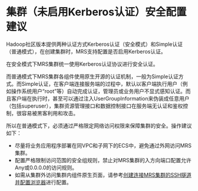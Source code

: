 # 集群（未启用Kerberos认证）安全配置建议<a name="ZH-CN_TOPIC_0119703267"></a>

Hadoop社区版本提供两种认证方式Kerberos认证（安全模式）和Simple认证（普通模式），在创建集群时，MRS支持配置是否启用Kerberos认证。

在安全模式下MRS集群统一使用Kerberos认证协议进行安全认证。

而普通模式下MRS集群各组件使用原生开源的认证机制，一般为Simple认证方式。而Simple认证，在客户端连接服务端的过程中，默认以客户端执行用户（例如操作系统用户“root”等）自动完成认证，管理员或业务用户不显式感知认证。而且客户端在执行时，甚至可以通过注入UserGroupInformation来伪装成任意用户（包括superuser），集群资源管理接口和数据控制接口在服务端无认证和鉴权控制，很容易被黑客利用和攻击。

所以在普通模式下，必须通过严格限定网络访问权限来保障集群的安全。操作建议如下：

-   尽量将业务应用程序部署在同VPC和子网下的ECS中，避免通过外网访问MRS集群。
-   配置严格限制访问范围的安全组规则，禁止对MRS集群的入方向端口配置允许Any或0.0.0.0的访问规则。
-   如需从集群外访问集群内组件原生页面，请参考[创建连接MRS集群的SSH隧道并配置浏览器](创建连接MRS集群的SSH隧道并配置浏览器.md)进行配置。

